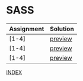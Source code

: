 
# SASS
| Assignment | Solution    |
| ---------- | ----------- |
| \[1-4\]    | [preview]() |
| \[1-4\]    | [preview]() |
| \[1-4\]    | [preview]() |


[INDEX](README.md)